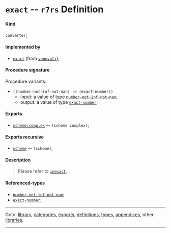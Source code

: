 

<a id='definition__r7rs__exact'></a>

# `exact` -- `r7rs` Definition


<a id='definition__r7rs__exact__kind'></a>

#### Kind

`converter`;


<a id='definition__r7rs__exact__implemented-by'></a>

#### Implemented by

 * [`exact`](../../vonuvoli/definitions/exact.md#definition__vonuvoli__exact) (from [`vonuvoli`](../../vonuvoli/_index.md#library__vonuvoli));


<a id='definition__r7rs__exact__procedure-signature'></a>

#### Procedure signature

Procedure variants:
 * `((number-not-inf-not-nan) -> (exact-number))`
   * input: a value of type [`number-not-inf-not-nan`](../../r7rs/types/number-not-inf-not-nan.md#type__r7rs__number-not-inf-not-nan);
   * output: a value of type [`exact-number`](../../r7rs/types/exact-number.md#type__r7rs__exact-number);


<a id='definition__r7rs__exact__exports'></a>

#### Exports

 * [`scheme:complex`](../../r7rs/exports/scheme_3a_complex.md#export__r7rs__scheme_3a_complex) -- `(scheme complex)`;


<a id='definition__r7rs__exact__exports-recursive'></a>

#### Exports recursive

 * [`scheme`](../../r7rs/exports/scheme.md#export__r7rs__scheme) -- `(scheme)`;


<a id='definition__r7rs__exact__description'></a>

#### Description

> Please refer to [`inexact`](../../r7rs/definitions/inexact.md#definition__r7rs__inexact).


<a id='definition__r7rs__exact__referenced-types'></a>

#### Referenced-types

 * [`number-not-inf-not-nan`](../../r7rs/types/number-not-inf-not-nan.md#type__r7rs__number-not-inf-not-nan);
 * [`exact-number`](../../r7rs/types/exact-number.md#type__r7rs__exact-number);

----

Goto: [library](../../r7rs/_index.md#library__r7rs), [categories](../../r7rs/categories/_index.md#toc__r7rs__categories), [exports](../../r7rs/exports/_index.md#toc__r7rs__exports), [definitions](../../r7rs/definitions/_index.md#toc__r7rs__definitions), [types](../../r7rs/types/_index.md#toc__r7rs__types), [appendices](../../r7rs/appendices/_index.md#toc__r7rs__appendices), other [libraries](../../_libraries.md#toc__libraries).

----

